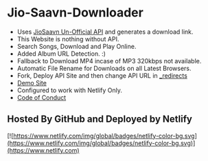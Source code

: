 # Jio-Saavn-Downloader

* Uses [JioSaavn Un-Official API](https://github.com/cyberboysumanjay/JioSaavnAPI) and generates a download link.
* This Website is nothing without API.
* Search Songs, Download and Play Online.
* Added Album URL Detection. :)
* Fallback to Download MP4 incase of MP3 320kbps not available.
* Automatic File Rename for Downloads on all Latest Browsers.
* Fork, Deploy API Site and then change API URL in [_redirects](https://github.com/SyedTahseen/Jio-Saavn-Downloader/blob/master/_redirects)
* [Demo Site](https://jio-saavn.ml)
* Configured to work with Netlify Only.
* [Code of Conduct](https://github.com/SyedTahseen/Jio-Saavn-Downloader/blob/master/CODE_OF_CONDUCT.md)

## Hosted By GitHub and Deployed by Netlify

[![https://www.netlify.com/img/global/badges/netlify-color-bg.svg](https://www.netlify.com/img/global/badges/netlify-color-bg.svg)](https://www.netlify.com)
